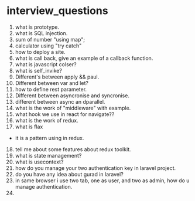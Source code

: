 # interview_questions
1. what is prototype.
2. what is SQL injection.
3. sum of number "using map";
4. calculator using "try catch"
5. how to deploy a site.
6. what is call back, give an example of a callback function.
7. what is javascript colser?
8. what is self_invike?
9. Different's between apply && paul.
10. Different between var and let?
11. how to define rest parameter.
12. Different between asyncronise and syncronise.
13. different between async an dparallel.
14. what is the work of "middleware" with example.
15. what hook we use in react for navigate??
16. what is the work of redux.
17. what is flax
 - it is a pattern using in redux.
18. tell me about some features about redux toolkit.
19. what is state management?
20. what is usecontext?
21. how do you manage your two authentication key in laravel project.
22. do you have any idea about gurad in laravel?
23. in same browser i use two tab, one as user, and two as admin, how do u manage authentication.
24. 